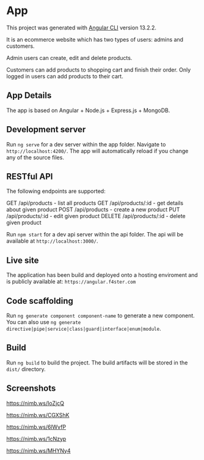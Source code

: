 # App

This project was generated with [Angular CLI](https://github.com/angular/angular-cli) version 13.2.2.

It is an ecommerce website which has two types of users: admins and customers.

Admin users can create, edit and delete products.

Customers can add products to shopping cart and finish their order. Only logged in users can add products to their cart.

## App Details

The app is based on Angular + Node.js + Express.js + MongoDB.

## Development server

Run `ng serve` for a dev server within the app folder. Navigate to `http://localhost:4200/`. The app will automatically reload if you change any of the source files.

## RESTful API

The following endpoints are supported:

GET /api/products - list all products
GET /api/products/:id - get details about given product
POST /api/products - create a new product
PUT /api/products/:id - edit given product
DELETE /api/products/:id - delete given product

Run `npm start` for a dev api server within the api folder. The api will be available at `http://localhost:3000/`.

## Live site

The application has been build and deployed onto a hosting enviroment and is publicly available at: `https://angular.f4ster.com`

## Code scaffolding

Run `ng generate component component-name` to generate a new component. You can also use `ng generate directive|pipe|service|class|guard|interface|enum|module`.

## Build

Run `ng build` to build the project. The build artifacts will be stored in the `dist/` directory.

## Screenshots

https://nimb.ws/IoZjcQ

https://nimb.ws/CGXShK

https://nimb.ws/6lWvfP

https://nimb.ws/1cNzyp

https://nimb.ws/MHYNy4
